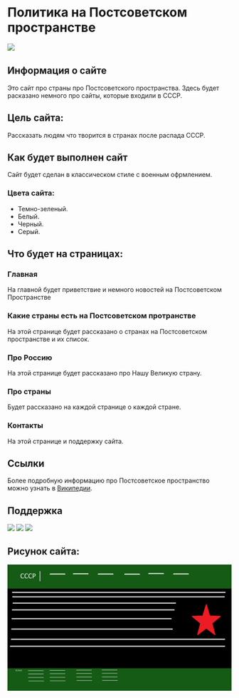# Политика на Постсоветском пространстве
![](https://github.com/ruzaharsu/my.site/blob/main/postSoviet_space.png)
## Информация о сайте 
Это сайт про страны про Постсоветского пространства. Здесь будет расказано немного про сайты, которые входили в СССР.
## Цель сайта:
Рассказать людям что творится в странах после распада СССР.
## Как будет выполнен сайт
Сайт будет сделан в классическом стиле с военным офрмлением.
### Цвета сайта:
* Темно-зеленый.
* Белый.
* Черный.
* Серый.
## Что будет на страницах:
###   Главная
На главной будет приветствие и немного новостей на Постсоветском Пространстве
### Какие страны есть на Постсоветском протранстве
На этой странице будет рассказано о странах на Постсоветском пространстве и их список.
### Про Россию
На этой странице будет рассказано про Нашу Великую страну.
### Про страны
Будет рассказано на каждой странице о каждой стране.
### Контакты
На этой странице и поддержку сайта.

## Ссылки
Более подробную информацию про Постсоветское пространство можно узнать в [Википедии](https://ru.wikipedia.org/wiki/Постсоветское_пространство).
<br>


## Поддержка
[![](https://agent-kgb-228.github.io/political-na-postsovet-space/0.png)](mailto:zaharpeprenko2007@ya.ru)
[![](https://github.com/ruzaharsu/svoe/blob/main/Vk.png)](https://vk.me/club198438193)
[![](https://github.com/ruzaharsu/svoe/blob/main/telegram.png)](https://t.me/the_batka)

## Рисунок сайта:
![](https://github.com/ruzaharsu/political-na-PostSovet-space/blob/main/ussr.jpg)

